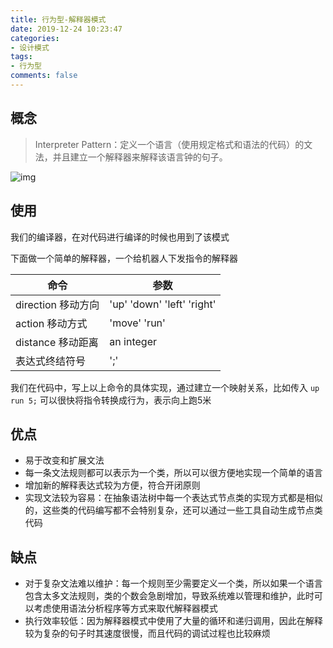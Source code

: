```yaml
---
title: 行为型-解释器模式
date: 2019-12-24 10:23:47
categories:
- 设计模式
tags:
- 行为型
comments: false
---
```




## 概念

> Interpreter Pattern：定义一个语言（使用规定格式和语法的代码）的文法，并且建立一个解释器来解释该语言钟的句子。

<!-- more -->

![img](https://raw.githubusercontent.com/xietao3/Study-Plan/master/DesignPatterns/src/%E8%A7%A3%E9%87%8A%E5%99%A8.jpg)



## 使用

我们的编译器，在对代码进行编译的时候也用到了该模式

下面做一个简单的解释器，一个给机器人下发指令的解释器

| 命令               | 参数                       |
| ------------------ | -------------------------- |
| direction 移动方向 | 'up' 'down' 'left' 'right' |
| action 移动方式    | 'move' 'run'               |
| distance 移动距离  | an integer                 |
| 表达式终结符号     | ';'                        |

我们在代码中，写上以上命令的具体实现，通过建立一个映射关系，比如传入 `up run 5;` 可以很快将指令转换成行为，表示向上跑5米



## 优点

- 易于改变和扩展文法
- 每一条文法规则都可以表示为一个类，所以可以很方便地实现一个简单的语言
- 增加新的解释表达式较为方便，符合开闭原则
- 实现文法较为容易：在抽象语法树中每一个表达式节点类的实现方式都是相似的，这些类的代码编写都不会特别复杂，还可以通过一些工具自动生成节点类代码



## 缺点

- 对于复杂文法难以维护：每一个规则至少需要定义一个类，所以如果一个语言包含太多文法规则，类的个数会急剧增加，导致系统难以管理和维护，此时可以考虑使用语法分析程序等方式来取代解释器模式
- 执行效率较低：因为解释器模式中使用了大量的循环和递归调用，因此在解释较为复杂的句子时其速度很慢，而且代码的调试过程也比较麻烦

